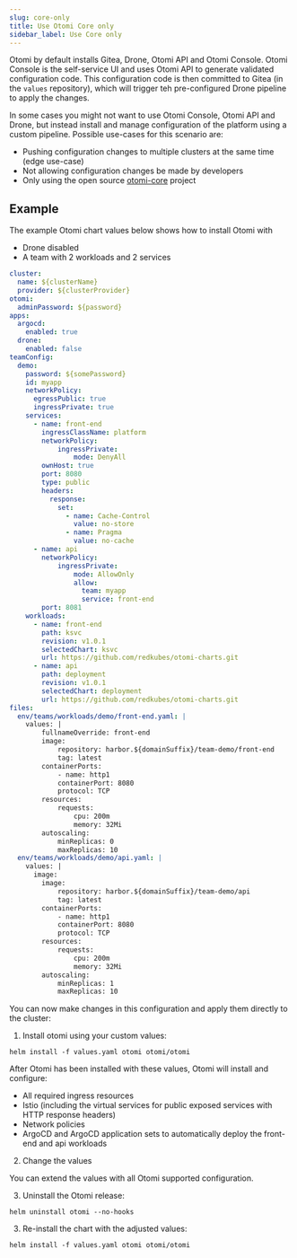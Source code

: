 ```yaml
---
slug: core-only
title: Use Otomi Core only
sidebar_label: Use Core only
---
```


Otomi by default installs Gitea, Drone, Otomi API and Otomi Console. Otomi Console is the self-service UI and uses Otomi API to generate validated configuration code. This configuration code is then committed to Gitea (in the `values` repository), which will trigger teh pre-configured Drone pipeline to apply the changes.

In some cases you might not want to use Otomi Console, Otomi API and Drone, but instead install and manage configuration of the platform using a custom pipeline. Possible use-cases for this scenario are:

- Pushing configuration changes to multiple clusters at the same time (edge use-case)
- Not allowing configuration changes be made by developers
- Only using the open source [otomi-core](https://github.com/redkubes/otomi-core) project

## Example

The example Otomi chart values below shows how to install Otomi with 

- Drone disabled
- A team with 2 workloads and 2 services

```yaml
cluster:
  name: ${clusterName}
  provider: ${clusterProvider}
otomi:
  adminPassword: ${password}
apps:
  argocd:
    enabled: true
  drone:
    enabled: false
teamConfig:
  demo:
    password: ${somePassword}
    id: myapp
    networkPolicy:
      egressPublic: true
      ingressPrivate: true
    services:
      - name: front-end
        ingressClassName: platform
        networkPolicy:
            ingressPrivate:
                mode: DenyAll
        ownHost: true
        port: 8080
        type: public
        headers:
          response:
            set:
              - name: Cache-Control
                value: no-store
              - name: Pragma
                value: no-cache
      - name: api
        networkPolicy:
            ingressPrivate:
                mode: AllowOnly
                allow:
                  team: myapp
                  service: front-end
        port: 8081
    workloads:
      - name: front-end
        path: ksvc
        revision: v1.0.1
        selectedChart: ksvc
        url: https://github.com/redkubes/otomi-charts.git
      - name: api
        path: deployment
        revision: v1.0.1
        selectedChart: deployment
        url: https://github.com/redkubes/otomi-charts.git
files:
  env/teams/workloads/demo/front-end.yaml: |
    values: |
        fullnameOverride: front-end
        image:
            repository: harbor.${domainSuffix}/team-demo/front-end
            tag: latest
        containerPorts:
            - name: http1
            containerPort: 8080
            protocol: TCP
        resources:
            requests:
                cpu: 200m
                memory: 32Mi
        autoscaling:
            minReplicas: 0
            maxReplicas: 10    
  env/teams/workloads/demo/api.yaml: |
    values: |
      image:
        image:
            repository: harbor.${domainSuffix}/team-demo/api
            tag: latest
        containerPorts:
            - name: http1
            containerPort: 8080
            protocol: TCP
        resources:
            requests:
                cpu: 200m
                memory: 32Mi
        autoscaling:
            minReplicas: 1
            maxReplicas: 10    
```

You can now make changes in this configuration and apply them directly to the cluster:

1. Install otomi using your custom values:

```
helm install -f values.yaml otomi otomi/otomi
```

After Otomi has been installed with these values, Otomi will install and configure:

- All required ingress resources
- Istio (including the virtual services for public exposed services with HTTP response headers)
- Network policies
- ArgoCD and ArgoCD application sets to automatically deploy the front-end and api workloads

2. Change the values

You can extend the values with all Otomi supported configuration.

3. Uninstall the Otomi release:

```
helm uninstall otomi --no-hooks
```

3. Re-install the chart with the adjusted values:

```
helm install -f values.yaml otomi otomi/otomi
```
